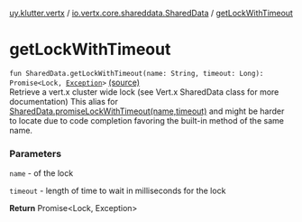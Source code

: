 [uy.klutter.vertx](../index.md) / [io.vertx.core.shareddata.SharedData](index.md) / [getLockWithTimeout](.)


# getLockWithTimeout
<code>fun SharedData.getLockWithTimeout(name: String, timeout: Long): Promise<Lock, [Exception](http://docs.oracle.com/javase/6/docs/api/java/lang/Exception.html)></code> [(source)](https://github.com/kohesive/klutter/blob/master/vertx3-jdk8/src/main/kotlin/uy/klutter/vertx/VertxSharedData.kt#L74)<br/>
Retrieve a vert.x cluster wide lock (see Vert.x SharedData class for more documentation)
This alias for [SharedData.promiseLockWithTimeout(name,timeout)](#) and might be harder
to locate due to code completion favoring the built-in method of the same name.

### Parameters
`name` - of the lock

`timeout` - length of time to wait in milliseconds for the lock

**Return**
Promise&lt;Lock, Exception&gt;


